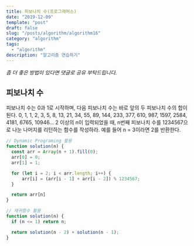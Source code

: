 ```yaml
---
title: 피보나치 수(프로그래머스)
date: "2019-12-09"
template: "post"
draft: false
slug: "/posts/algorithm/algorithm16"
category: "algorithm"
tags:
  - "algorithm"
description: "알고리즘 연습하기"
---
```

<span class="notice">
  <em>좀 더 좋은 방법이 있다면 댓글로 공유 부탁드립니다.</em>
</span>

## 피보나치 수
피보나치 수는 0과 1로 시작하며, 다음 피보나치 수는 바로 앞의 두 피보나치 수의 합이 된다.
0, 1, 1, 2, 3, 5, 8, 13, 21, 34, 55, 89, 144, 233, 377, 610, 987, 1597, 2584, 4181, 6765, 10946…
2 이상의 n이 입력되었을 때, n번째 피보나치 수를 1234567으로 나눈 나머지를 리턴하는 함수를 작성하라. 예를 들어 n = 3이라면 2를 반환한다.


``` javascript
// Dynamic Programing 활용
function solution(n) {
  const arr = Array(n + 1).fill(0);
  arr[0] = 0;
  arr[1] = 1;

  for (let i = 2; i < arr.length; i++) {
      arr[i] = (arr[i - 1] + arr[i - 2]) % 1234567;
  }

  return arr[n]
}

// 재귀함수 활용
function solution(n) {
  if (n <= 1) return n;

  return solution(n - 2) + solution(n - 1);
}
```

<br>
<br>
<br>
<br>
<br>